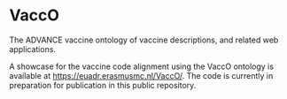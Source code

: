 # VaccO
The ADVANCE vaccine ontology of vaccine descriptions, and related web applications.

A showcase for the vaccine code alignment using the VaccO ontology is available at https://euadr.erasmusmc.nl/VaccO/. The code is currently in preparation for publication in this public repository.
